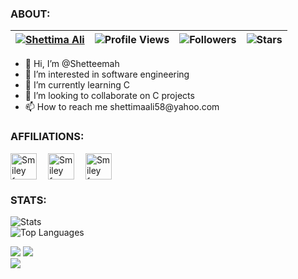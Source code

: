<h3>ABOUT:</h3>

| [![Shettima Ali](https://img.shields.io/badge/SHETTIMA-ALI-<COLOR>.svg)](https://shields.io/) | ![Profile Views](https://komarev.com/ghpvc/?username=shetteemah&color=green) | ![Followers](https://img.shields.io/github/followers/shetteemah) | ![Stars](https://img.shields.io/github/stars/shetteemah?label=Profile%20Stars&logo=Profile%20stars&logoColor=g) |
--| --| --| --|

<ul>
<li> 👋 Hi, I’m @Shetteemah</li>
<li> 👀 I’m interested in software engineering</li>
<li> 🌱 I’m currently learning C</li>
<li> 💞️ I’m looking to collaborate on C projects</li>
<li> 📫 How to reach me shettimaali58@yahoo.com</li>
</ul>


<h3>AFFILIATIONS:</h3>
<p><img src="https://simpleicons.org/icons/42.svg" theme="light" alt="Smiley face" width="42" height="42" style="vertical-align:bottom">&emsp;
<img src="https://simpleicons.org/icons/googleanalytics.svg" alt="Smiley face" width="42" height="42" style="vertical-align:bottom">&emsp;
<img src="https://simpleicons.org/icons/amazonaws.svg" alt="Smiley face" width="42" height="42" style="vertical-align:bottom"></p>


<h3>STATS:</h3>

![Stats](https://github-readme-stats.vercel.app/api?username=shetteemah&count_private=true&show_icons=true&theme=radical)<br>
![Top Languages](https://github-readme-stats.vercel.app/api/top-langs/?username=shetteemah&theme=radical&hide_border=false&include_all_commits=true&count_private=true&layout=compact)<br>

![](https://github-readme-stats.vercel.app/api?username=shetteemah&show_icons=true&theme=radical&hide_border=false&include_all_commits=true&count_private=true)
![](https://github-readme-streak-stats.herokuapp.com/?user=shetteemah&theme=radical&hide_border=false)<br/>
![](https://github-readme-stats.vercel.app/api/top-langs/?username=shetteemah&theme=radical&hide_border=false&include_all_commits=true&count_private=true&layout=compact)

<!---
Shetteemah/Shetteemah is a ✨ special ✨ repository because its `README.md` (this file) appears on your GitHub profile.
You can click the Preview link to take a look at your changes.
--->
